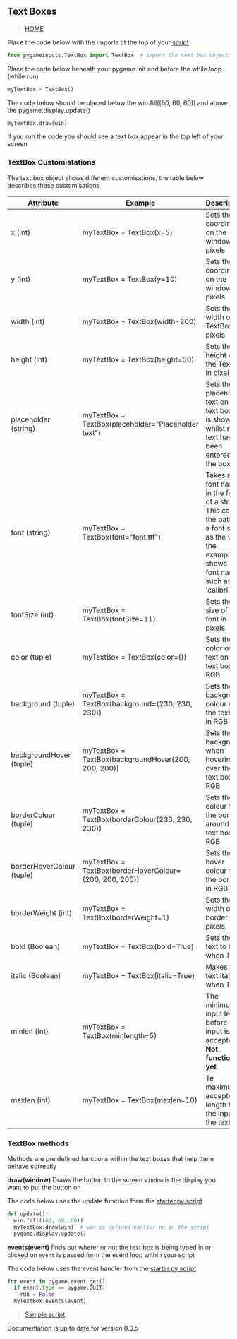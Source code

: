 ## Text Boxes

> [HOME](https://captainorigami01.github.io/pygame-inputs/)

Place the code below with the imports at the top of your [script](https://github.com/captainorigami01/pygame-inputs/blob/c1b627e65933d34479a9376751eaf7d4776e48b1/starter.py)

```python
from pygameinputs.TextBox import TextBox  # import the text box objects
```

Place the code below beneath your pygame.init and before the while loop (while run)

```python
myTextBox = TextBox()
```

The code below should be placed below the win.fill((60, 60, 60)) and above the pygame.display.update()

```python
myTextBox.draw(win)
```

If you run the code you should see a text box appear in the top left of your screen

### TextBox Customistations

The text box object allows different customisations, the table below describes these customisations

|**Attribute**|**Example**|**Description**|
|--|--|--|
| x (int) | myTextBox = TextBox(x=5) | Sets the X coordinate on the window in pixels |
| y (int) | myTextBox = TextBox(y=10) | Sets the Y coordinate on the window in pixels |
| width (int) | myTextBox = TextBox(width=200) | Sets the width of the TextBox in pixels |
| height (int) | myTextBox = TextBox(height=50) | Sets the height of the TextBox in pixels |
| placeholder (string) | myTextBox = TextBox(placeholder="Placeholder text") | Sets the placeholder text on the text box. It is shown whilst no text has been entered into the box |
| font (string) | myTextBox = TextBox(font="font.ttf") | Takes a font name in the form of a string. This can be the path to a font such as the way the example shows or a font name such as 'calibri' |
| fontSize (int) | myTextBox = TextBox(fontSize=11) | Sets the size of the font in pixels |
| color (tuple) | myTextBox = TextBox(color=()) | Sets the color of the text on the text box in RGB |
| background (tuple) | myTextBox = TextBox(background=(230, 230, 230)) | Sets the background colour of the text box in RGB |
| backgroundHover (tuple) | myTextBox = TextBox(backgroundHover(200, 200, 200)) | Sets the background when hovering over the text box in RGB |
| borderColour (tuple) | myTextBox = TextBox(borderColour(230, 230, 230)) | Sets the colour for the border around the text box in RGB |
| borderHoverColour (tuple) | myTextBox = TextBox(borderHoverColour=(200, 200, 200)) | Sets the hover colour for the border in RGB |
| borderWeight (int) | myTextBox = TextBox(borderWeight=1) | Sets the width of the border in pixels |
| bold (Boolean) | myTextBox = TextBox(bold=True) | Sets the text to bold when True |
| italic (Boolean) | myTextBox = TextBox(italic=True) | Makes the text italic when True |
| minlen (int) | myTextBox = TextBox(minlength=5) | The minimum input length before the input is accepted **Not functional yet** |
| maxlen (int) | myTextBox = TextBox(maxlen=10) | Te maximum accepted length for the input in the text box |

### TextBox methods

Methods are pre defined functions within the text boxes that help them behave correctly

**draw(window)** Draws the button to the screen
`window` is the display you want to put the button on

The code below uses the update function form the [starter.py script](https://github.com/captainorigami01/pygame-inputs/blob/c1b627e65933d34479a9376751eaf7d4776e48b1/starter.py)

```python
def update():
  win.fill((60, 60, 60))
  myTextBox.draw(win)  # win is defined earlier on in the script
  pygame.display.update()
```

**events(event)** finds out wheter or not the text box is being typed in or clicked on
`event` is passed form the event loop within your script

The code below uses the event handler from the [starter.py script](https://github.com/captainorigami01/pygame-inputs/blob/c1b627e65933d34479a9376751eaf7d4776e48b1/starter.py)

```python
for event in pygame.event.get():
  if event.type == pygame.QUIT:
    run = False
  myTextBox.events(event)
```
> [Sample script](https://github.com/captainorigami01/pygame-inputs/blob/b18fc5c870276ac123a5987894f9d5c2120b06b8/button-sample.py)

Documentation is up to date for version 0.0.5
